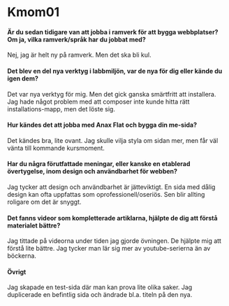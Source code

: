 Kmom01
===============================

<h4>
Är du sedan tidigare van att jobba i ramverk för att bygga webbplatser?
Om ja, vilka ramverk/språk har du jobbat med?
</h4>
Nej, jag är helt ny på ramverk. Men det ska bli kul.


<h4>
Det blev en del nya verktyg i labbmiljön, var de nya för dig eller kände du igen dem?
</h4>
Det var nya verktyg för mig. Men det gick ganska smärtfritt att installera.
Jag hade något problem med att composer inte kunde hitta rätt installations-mapp, men det löste sig.


<h4>
Hur kändes det att jobba med Anax Flat och bygga din me-sida?
</h4>
Det kändes bra, lite ovant. Jag skulle vilja styla om sidan mer, men får väl vänta till kommande kursmoment.

<h4>
Har du några förutfattade meningar, eller kanske en etablerad övertygelse, inom design och användbarhet för webben?
</h4>
Jag tycker att design och användbarhet är jätteviktigt. En sida med dålig design kan ofta uppfattas som oprofessionell/oseriös.
Sen blir allting roligare om det är snyggt.

<h4>
Det fanns videor som kompletterade artiklarna, hjälpte de dig att förstå materialet bättre?
</h4>
Jag tittade på videorna under tiden jag gjorde övningen. De hjälpte mig att förstå lite bättre. Jag tycker man lär sig mer av youtube-serierna än av böckerna.

<h4>
Övrigt
</h4>

Jag skapade en test-sida där man kan prova lite olika saker. Jag duplicerade en befintlig sida och ändrade bl.a. titeln på den nya.
